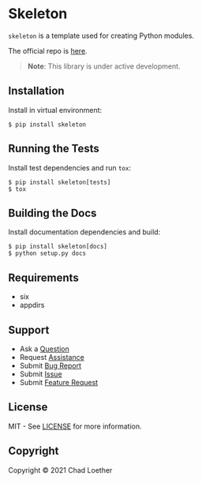 # Skeleton

`skeleton` is a template used for creating Python modules.

The official repo is [here](https://github.com/cloether/skeleton).

> __Note__: This library is under active development.

## Installation

Install in virtual environment:

    $ pip install skeleton

## Running the Tests

Install test dependencies and run `tox`:

    $ pip install skeleton[tests]
    $ tox

## Building the Docs

Install documentation dependencies and build:

    $ pip install skeleton[docs]
    $ python setup.py docs

## Requirements

- six
- appdirs

## Support

- Ask a [Question](https://github.com/cloether/skeleton/issues/new?template=question.md&labels=question)
- Request [Assistance](https://github.com/cloether/skeleton/issues/new?template=need-help.md&labels=help+wanted)
- Submit [Bug Report](https://github.com/cloether/skeleton/issues/new?template=bug-report.md&labels=bug)
- Submit [Issue](https://github.com/cloether/skeleton/issues/new?template=blank-issue.md)
- Submit [Feature Request](https://github.com/cloether/skeleton/issues/new?template=feature-request.md&labels=enhancement)

## License

MIT - See
[LICENSE](https://github.com/cloether/skeleton/blob/master/LICENSE.txt)
for more information.

## Copyright

Copyright © 2021 Chad Loether
